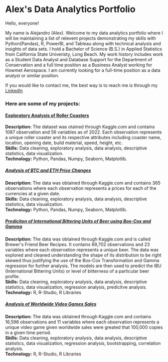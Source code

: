 # Alex's Data Analytics Portfolio 

Hello, everyone! 

My name is Alejandro (Alex). Welcome to my data analytics portfolio where I will be maintaining a list of relevent projects demonstrating my skills with Python(Pandas), R, PowerBI, and Tableau along with technical analysis and insights of data sets. I hold a Bachelor of Science (B.S.) in Applied Statistics from California State Univeristy, Long Beach. My work history includes work as a Student Data Analyst and Database Support for the Department of Conservation and a full time position as a Business Analyst working for Howmet Aerospace. I am currently looking for a full-time position as a data analyst or similar position.

If you would like to contact me, the best way is to reach me is through my [LinkedIn](https://www.linkedin.com/in/alejandro-arellano-500a07119/)

### Here are some of my projects: 

#### [Exploratory Analysis of Roller Coasters](https://github.com/a2ooh/Alexs-Portfolio/blob/main/Exploratory%20Analysis%20of%20Roller%20Coasters.ipynb)
**Description:** The dataset was otained through Kaggle.com and contains 1087 observation and 56 variables as of 2022. Each observation represents a unique roller coaster and its respective attributes including coaster name, location, opening date, build material, speed, height, etc.   
**Skills:** Data cleaning, exploratory analysis, data analysis, descriptive statistics, data visualization.  
**Technology:** Python, Pandas, Numpy, Seaborn, Matplotlib.

##### [Analysis of BTC and ETH Price Changes](https://github.com/alejandroarellano1/Alexs-Portfolio/blob/main/BTC_ETH_Prices_Analysis.ipynb)
**Description:** The data was obtained through Kaggle.com and contains 365 observations where each observation represents a prices for each of the currencies at a given date.   
**Skills:** Data cleaning, exploratory analysis, data analysis, descriptive statistics, data visualization.  
**Technology:** Python, Pandas, Numpy, Seaborn, Matplotlib.

##### [Prediciton of International Bittering Units of Beer using Box-Cox and Gamma](https://github.com/alejandroarellano1/Alexs-Portfolio/blob/main/Analysis%20of%20Beer%20IBU%20with%20Gamma%20and%20Box-Cox.pdf)
**Description:** The data was obtained through Kaggle.com and is called Brewer's Friend Beer Recipes. It contains 69,702 observations and 23 variables where each observation represents a unique beer. The data was explored and cleaned understanding the shape of its distribution to be right skewed thus justifying the use of the Box-Cox Transformation and Gamma regression for further analysis. The models are then used to predict the IBU (International Bittering Units) or level of bitterness of a particular beer profile.   
**Skills:** Data cleaning, exploratory analysis, data analysis, descriptive statistics, data visualization, regression analysis, predicitve analysis.    
**Technology:** R, R-Studio, R Libraries

##### [Analysis of Worldwide Video Games Sales](https://github.com/alejandroarellano1/Alexs-Portfolio/blob/main/Analysis-of-Worldwide-Video-Game-Sales.pdf)
**Description:** The data was obtained through Kaggle.com and contains 16,598 observations and 11 variables where each observation represents a unique video game given worldwide sales were greated that 100,000 copies in a given time period.     
**Skills:** Data cleaning, exploratory analysis, data analysis, descriptive statistics, data visualization, regression analysis, bootstrapping, correlation analysis.          
**Technology:** R, R-Studio, R Libraries






